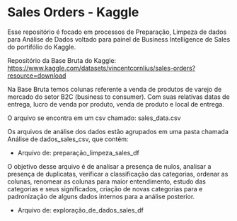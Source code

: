 # Sales Orders - Kaggle
Esse repositório é focado em processos de Preparação, Limpeza de dados para Análise de Dados voltado para painel de Business Intelligence de Sales do portifólio do Kaggle. 

Repositório da Base Bruta do Kaggle: https://www.kaggle.com/datasets/vincentcornlius/sales-orders?resource=download

Na Base Bruta temos colunas referente a venda de produtos de varejo de mercado do setor B2C (business to consumer). Com suas relativas datas de entrega, lucro de venda por produto, 
venda de produto e local de entrega. 

O arquivo se encontra em um csv chamado: sales_data.csv 

Os arquivos de análise dos dados estão agrupados em uma pasta chamada Análise de dados_sales_csv, que contém: 

- Arquivo de: preparação_limpeza_sales_df

O objetivo desse arquivo é de analisar a presença de nulos, analisar a presença de duplicatas, verificar a classificação das categorias, ordenar as colunas, renomear as colunas para maior entendimento, estudo das categorias e seus significados, criação de novas categorias para e padronização de alguns dados internos para a análise posterior. 

- Arquivo de: exploração_de_dados_sales_df 

